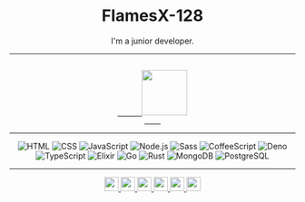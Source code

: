 <h1 align="center">FlamesX-128</h1>

<p align="center">I'm a junior developer.</p>

<hr />

<p align="center">
  <a href="https://discord.com/users/347787075308748801">
    <code>
      <img src="https://discord.c99.nl/widget/theme-4/347787075308748801.png" height="80" />
    </code>
  </a>
</p>

<hr />

<p align="center">
  <img src="https://img.shields.io/badge/HTML-05122A?&amp;logo=html5" alt="HTML" />
  <img src="https://img.shields.io/badge/CSS-05122A?&amp;logo=css3" alt="CSS" />
  <img src="https://img.shields.io/badge/JavaScript-05122A?&amp;logo=JavaScript" alt="JavaScript" />
  <img src="https://img.shields.io/badge/Node.js-05122A?&amp;logo=node.js" alt="Node.js" />
  <img src="https://img.shields.io/badge/Sass-05122A?&amp;logo=sass" alt="Sass" />
  <img src="https://img.shields.io/badge/CoffeeScript-05122A?&amp;logo=coffeescript" alt="CoffeeScript" />
  <img src="https://img.shields.io/badge/Deno-05122A?&amp;logo=deno" alt="Deno" />
  <img src="https://img.shields.io/badge/TypeScript-05122A?&amp;logo=TypeScript" alt="TypeScript" />
  <img src="https://img.shields.io/badge/Elixir-05122A?&amp;logo=elixir" alt="Elixir" />
  <img src="https://img.shields.io/badge/Go-05122A?style=flat&amp;logo=go" alt="Go" />
  <img src="https://img.shields.io/badge/Rust-05122A?&amp;logo=rust" alt="Rust" />
  <img src="https://img.shields.io/badge/MongoDB-05122A?&amp;logo=mongodb" alt="MongoDB" />
  <img src="https://img.shields.io/badge/PostgreSQL-05122A?&amp;logo=postgresql" alt="PostgreSQL" />
</p>

<hr />

<p align="center">
  <a href="https://github.com/fernancat">
    <img
      src="https://avatars.githubusercontent.com/u/77240736"
      height="25px" width="25px"
    />
  </a>
  <a href="https://github.com/ranon-rat">
    <img
      src="https://avatars.githubusercontent.com/u/66473662"
      height="25px" width="25px"
    />
  </a>
  <a href="https://github.com/paij0se">
    <img
      src="https://avatars.githubusercontent.com/u/69026987"
      height="25px" width="25px"
    >
  </a>
  <a href="https://github.com/yOn3l">
    <img
      src="https://avatars.githubusercontent.com/u/74076866"
      height="25px" width="25px"
    />
  </a>
  <a href="https://github.com/jumang4423">
    <img
      src="https://avatars.githubusercontent.com/u/63630786"
      height="25px" width="25px"
    />
  </a>
  <a href="https://github.com/Grabrahama">
    <img
      src="https://avatars.githubusercontent.com/u/70868542"
      height="25px" width="25px"
    />
  </a>
</p>
